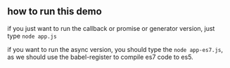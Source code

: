## how to run this demo

if you just want to run the callback or promise or generator version, just type `node app.js`

if you want to run the async version, you should type the `node app-es7.js`, as we should use the babel-register to compile es7 code to es5.
